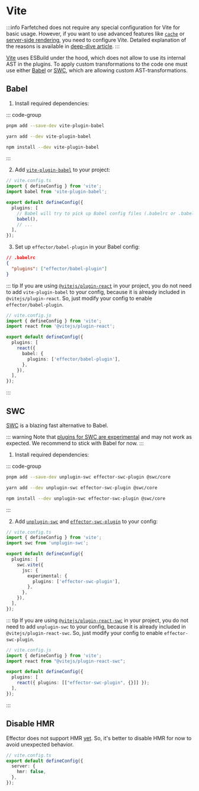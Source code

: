 # Vite

:::info
Farfetched does not require any special configuration for Vite for basic usage. However, if you want to use advanced features like [`cache`](/api/operators/cache) or [server-side rendering](/recipes/ssr), you need to configure Vite. Detailed explanation of the reasons is available in [deep-dive article](https://effector.dev/en/explanation/sids/).
:::

[Vite](https://vitejs.dev/) uses ESBuild under the hood, which does not allow to use its internal AST in the plugins. To apply custom transformations to the code one must use either [Babel](https://github.com/owlsdepartment/vite-plugin-babel) or [SWC](https://github.com/egoist/unplugin-swc), which are allowing custom AST-transformations.

## Babel

1. Install required dependencies:

::: code-group

```sh [pnpm]
pnpm add --save-dev vite-plugin-babel
```

```sh [yarn]
yarn add --dev vite-plugin-babel
```

```sh [npm]
npm install --dev vite-plugin-babel
```

:::

2. Add [`vite-plugin-babel`](https://github.com/owlsdepartment/vite-plugin-babel) to your project:

```ts
// vite.config.ts
import { defineConfig } from 'vite';
import babel from 'vite-plugin-babel';

export default defineConfig({
  plugins: [
    // Babel will try to pick up Babel config files (.babelrc or .babelrc.json)
    babel(),
    // ...
  ],
});
```

3. Set up `effector/babel-plugin` in your Babel config:

```json
// .babelrc
{
  "plugins": ["effector/babel-plugin"]
}
```

::: tip
If you are using [`@vitejs/plugin-react`](https://github.com/vitejs/vite/tree/main/packages/plugin-react#readme) in your project, you do not need to add `vite-plugin-babel` to your config, because it is already included in `@vitejs/plugin-react`. So, just modify your config to enable `effector/babel-plugin`.

```ts
// vite.config.js
import { defineConfig } from 'vite';
import react from '@vitejs/plugin-react';

export default defineConfig({
  plugins: [
    react({
      babel: {
        plugins: ['effector/babel-plugin'],
      },
    }),
  ],
});
```

:::

## SWC

[SWC](https://swc.rs) is a blazing fast alternative to Babel.

::: warning
Note that [plugins for SWC are experimental](https://github.com/swc-project/swc/discussions/3540) and may not work as expected. We recommend to stick with Babel for now.
:::

1. Install required dependencies:

::: code-group

```sh [pnpm]
pnpm add --save-dev unplugin-swc effector-swc-plugin @swc/core
```

```sh [yarn]
yarn add --dev unplugin-swc effector-swc-plugin @swc/core
```

```sh [npm]
npm install --dev unplugin-swc effector-swc-plugin @swc/core
```

:::

2. Add [`unplugin-swc`](https://github.com/egoist/unplugin-swc) and [`effector-swc-plugin`](https://github.com/kireevmp/effector-swc-plugin) to your config:

```ts
// vite.config.ts
import { defineConfig } from 'vite';
import swc from 'unplugin-swc';

export default defineConfig({
  plugins: [
    swc.vite({
      jsc: {
        experimental: {
          plugins: ['effector-swc-plugin'],
        },
      },
    }),
  ],
});
```

::: tip
If you are using [`@vitejs/plugin-react-swc`](https://github.com/vitejs/vite-plugin-react-swc) in your project, you do not need to add `unplugin-swc` to your config, because it is already included in `@vitejs/plugin-react-swc`. So, just modify your config to enable `effector-swc-plugin`.

```ts
// vite.config.js
import { defineConfig } from 'vite';
import react from "@vitejs/plugin-react-swc";

export default defineConfig({
  plugins: [
    react({ plugins: [["effector-swc-plugin", {}]] });
  ],
});
```

:::

## Disable HMR

Effector does not support HMR [yet](https://github.com/effector/effector/issues/674). So, it's better to disable HMR for now to avoid unexpected behavior.

```ts
// vite.config.ts
export default defineConfig({
  server: {
    hmr: false,
  },
});
```

